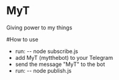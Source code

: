 # MyT

Giving power to my things


#How to use

- run:
-- node subscribe.js
- add MyT (mytthebot) to your Telegram
- send the message "MyT" to the bot
- run:
-- node publish.js
